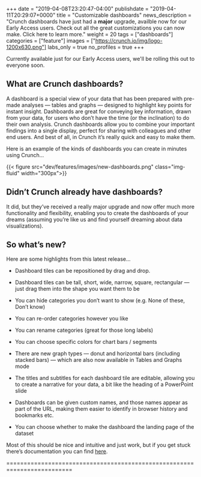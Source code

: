 +++
date = "2019-04-08T23:20:47-04:00"
publishdate = "2019-04-11T20:29:07+0000"
title = "Customizable dashboards"
news_description = "Crunch dashboards have just had a <b>major</b> upgrade, availble now for our Early Access users. Check out all the great customizations you can now make. Click here to learn more."
weight = 20
tags = ["dashboards"]
categories = ["feature"]
images = ["https://crunch.io/img/logo-1200x630.png"]
labs_only = true
no_profiles = true
+++

Currently available just for our Early Access users, we'll be rolling this out to everyone soon.

## What are Crunch dashboards?

A dashboard is a special view of your data that has been prepared with pre-made analyses — tables and graphs — designed to highlight key points for instant insight. Dashboards are great for conveying key information, drawn from your data, for users who don’t have the time (or the inclination) to do their own analysis. Crunch dashboards allow you to combine your important findings into a single display, perfect for sharing with colleagues and other end users. And best of all, in Crunch it’s really quick and easy to make them.

Here is an example of the kinds of dashboards you can create in minutes using Crunch...

{{< figure src="dev/features/images/new-dashboards.png" class="img-fluid" width="300px">}}

## Didn’t Crunch already have dashboards?

It did, but they’ve received a really major upgrade and now offer much more functionality and flexibility, enabling you to create the dashboards of your dreams (assuming you’re like us and find yourself dreaming about data visualizations).

## So what’s new?

Here are some highlights from this latest release…

* Dashboard tiles can be repositioned by drag and drop.

* Dashboard tiles can be tall, short, wide, narrow, square, rectangular — just drag them into the shape you want them to be

* You can hide categories you don’t want to show (e.g. None of these, Don’t know)

* You can re-order categories however you like

* You can rename categories (great for those long labels)

* You can choose specific colors for chart bars / segments

* There are new graph types — donut and horizontal bars (including stacked bars) — which are also now available in Tables and Graphs mode

* The titles and subtitles for each dashboard tile are editable, allowing you to create a narrative for your data, a bit like the heading of a PowerPoint slide

* Dashboards can be given custom names, and those names appear as part of the URL, making them easier to identify in browser history and bookmarks etc.

* You can choose whether to make the dashboard the landing page of the dataset

Most of this should be nice and intuitive and just work, but if you get stuck there’s documentation you can find [here](http://support.crunch.io/articles/ckEAdgji/How-to-Configure-a-Dataset-Dashboard).

=========================================================================
